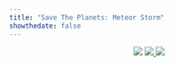 ```yaml
---
title: "Save The Planets: Meteor Storm"
showthedate: false
---
```


<div id="gamePage" class="not-prose" style="width:100%; text-align: center;">

<img src="/images/STP.png" class="center max300 rounded-lg">

<a href="https://apps.apple.com/app/id6459537872" target="_blank">
	<img src="/images/apple.png" class="center max300">
</a>
<a href="https://play.google.com/store/apps/details?id=com.Guilhermo.SaveThePlanets" target="_blank">
	<img src="/images/google.png" class="center max300">
</a>

</div>

<script  type="text/javascript">
	var isMobile = {
		Android: function() {
			return navigator.userAgent.match(/Android/i);
		},
		BlackBerry: function() {
			return navigator.userAgent.match(/BlackBerry/i);
		},
		iOS: function() {
			return navigator.userAgent.match(/iPhone|iPad|iPod/i);
		},
		Opera: function() {
			return navigator.userAgent.match(/Opera Mini/i);
		},
		Windows: function() {
			return navigator.userAgent.match(/IEMobile/i);
		},
		any: function() {
			return (isMobile.Android() || isMobile.BlackBerry() || isMobile.iOS() || isMobile.Opera() || isMobile.Windows());
		}

	};

	if (isMobile.Android())
	{
		window.location.href = "https://play.google.com/store/apps/details?id=com.Guilhermo.SaveThePlanets";
	}
	else if(isMobile.iOS())
	{
		window.location.href = "https://apps.apple.com/app/id6459537872";
	}

</script>

